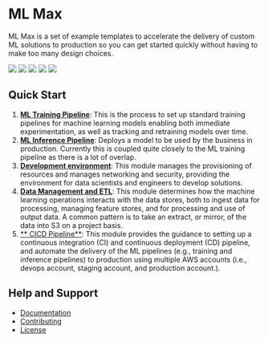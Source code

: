 # ML Max

ML Max is a set of example templates to accelerate the delivery of custom ML
solutions to production so you can get started quickly without having to make
too many design choices.

![](https://img.shields.io/badge/License-Apache%202.0-blue.svg)
![](https://img.shields.io/github/workflow/status/awslabs/mlmax/main/main)
![](https://readthedocs.org/projects/mlmax/badge/?version=latest)
![](https://img.shields.io/github/v/release/awslabs/mlmax.svg)
![](https://img.shields.io/badge/code_style-black-000000.svg)

## Quick Start

1. [**ML Training
   Pipeline**](https://github.com/awslabs/mlmax/blob/main/modules/pipeline/):
This is the process to set up standard training pipelines for machine learning
models enabling both immediate experimentation, as well as tracking and
retraining models over time.
2. [**ML Inference
   Pipeline**](https://github.com/awslabs/mlmax/blob/main/modules/pipeline/):
Deploys a model to be used by the business in production. Currently this is
coupled quite closely to the ML training pipeline as there is a lot of overlap.
3. [**Development
   environment**](https://github.com/awslabs/mlmax/blob/main/modules/environment/):
This module manages the provisioning of resources and manages networking and
security, providing the environment for data scientists and engineers to
develop solutions.
4. [**Data Management and
   ETL**](https://github.com/awslabs/mlmax/blob/main/modules/data): This module
determines how the machine learning operations interacts with the data stores,
both to ingest data for processing, managing feature stores, and for processing
and use of output data. A common pattern is to take an extract, or mirror, of
the data into S3 on a project basis.
5. [** CICD
   Pipeline**](https://github.com/awslabs/mlmax/blob/main/modules/cicd/):
This module provides the guidance to setting up a continuous integration (CI)
and continuous deployment (CD) pipeline, and automate the delivery of the ML
pipelines (e.g., training and inference pipelines) to production using multiple AWS
accounts (i.e., devops account, staging account, and production account.).

## Help and Support

* [Documentation](https://mlmax.readthedocs.io/en/latest/index.html#)
* [Contributing](https://github.com/awslabs/mlmax/blob/main/CONTRIBUTING.md)
* [License](https://github.com/awslabs/mlmax/blob/main/LICENSE)
